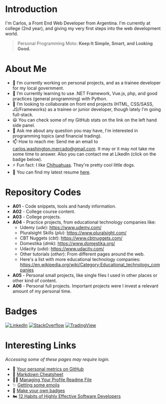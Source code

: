 # Introduction
I'm Carlos, a Front End Web Developer from Argentina. I'm currently at college (2nd year), and giving my very first steps into the web development world.

> Personal Programming Moto: **Keep It Simple, Smart, and Looking Good.**

# About Me
- 🔭 I’m currently working on personal projects, and as a trainee developer for my local government.
- 🌱 I’m currently learning to use .NET Framework, Vue.js, php, and good practices (general programming) with Python.
- 👯 I’m looking to collaborate on front end projects (HTML, CSS/SASS, JS/Frameworks) as a trainee or junior developer, though lately I'm going full-stack.
- 😃 You can check some of my GitHub stats on the link on the left hand side panel.
- 💬 Ask me about any question you may have, I'm interested in programming topics (and financial trading).
- 📫 How to reach me: Send me an email to carlos.washington.mercado@gmail.com. It may or it may not take me some time to answer. Also you can contact me at LikedIn (click on the badge below).
- ⚡ Fun fact: I like [Chihuahuas](https://www.google.com/search?q=chihuahua). They're pretty cool little dogs.
- 📝 You can find my latest resume [here](https://carloswm85.github.io/portfolio/documents/carlos_resume_latest.pdf).

# Repository Codes

- **A01** - Code snippets, tools and handy information.
- **A02** - College course content.
- **A03** - College projects.
- **A04** - Practice projects, from educational technology companies like:
  -  Udemy (*ude*): https://www.udemy.com/
  -  Pluralsight Skills (*plu*): https://www.pluralsight.com/
  -  CBT Nuggets (*cbt*): https://www.cbtnuggets.com/
  -  Domestika (*dmk*): https://www.domestika.org/
  -  Udacity (*uda*): https://www.udacity.com/
  -  Other tutorials (*other*): From different pages around the web.
  -  Here's a list with more educational technology companies: https://en.wikipedia.org/wiki/Category:Educational_technology_companies
-  **A05** - Personal small projects, like single files I used in other places or other kind of content.
-  **A06** - Personal full projects. Important projects were I invest a relevant amount of my personal time.

# Badges
<a href="https://www.linkedin.com/in/carloswm85/"><img src="https://img.shields.io/badge/LinkedIn--_.svg?style=social&logo=linkedin" alt="LinkedIn"></a>
<a href="https://stackoverflow.com/users/7389293/carloswm85"><img src="https://img.shields.io/badge/StackOverflow--_.svg?style=social&logo=stackoverflow" alt="StackOverflow"></a>
<a href="https://www.tradingview.com/u/BlueJayBird/#published-scripts"><img src="https://img.shields.io/badge/TradingView--_.svg?style=social&logo=bitcoin" alt="TradingView"></a>

# Interesting Links
_Accessing some of these pages may require login._
- 📐 [Your personal metrics on GitHub](https://github.com/lowlighter/metrics)
- 📃 [Markdown Cheatsheet](https://github.com/adam-p/markdown-here/wiki/Markdown-Cheatsheet)
- 🙋‍♂️ [Managing Your Profile Readme File](https://docs.github.com/en/github/setting-up-and-managing-your-github-profile/customizing-your-profile/managing-your-profile-readme)
- ✨ [Getting some emojis](https://emojipedia.org/)
- 📛 [Make your own badges](https://shields.io/)
- 🏍️ [12 Habits of Highly Effective Software Developers](https://betterprogramming.pub/the-12-habits-of-highly-effective-software-developers-fffb15dc9b15)
